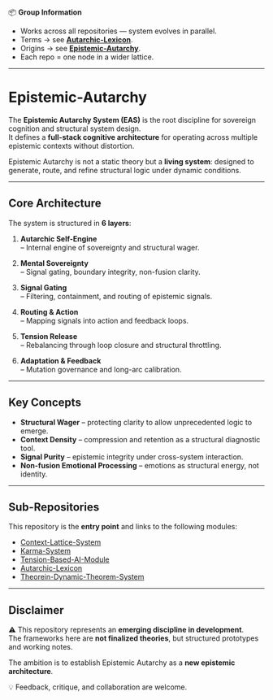 📦 **Group Information**

- Works across all repositories — system evolves in parallel.  
- Terms → see **[Autarchic-Lexicon](../Autarchic-Lexicon)**.  
- Origins → see **[Epistemic-Autarchy](../Epistemic-Autarchy)**.  
- Each repo = one node in a wider lattice.  
---

# Epistemic-Autarchy

The **Epistemic Autarchy System (EAS)** is the root discipline for sovereign cognition and structural system design.  
It defines a **full-stack cognitive architecture** for operating across multiple epistemic contexts without distortion.  

Epistemic Autarchy is not a static theory but a **living system**: designed to generate, route, and refine structural logic under dynamic conditions.

---

## Core Architecture
The system is structured in **6 layers**:

1. **Autarchic Self-Engine**  
   – Internal engine of sovereignty and structural wager.  

2. **Mental Sovereignty**  
   – Signal gating, boundary integrity, non-fusion clarity.  

3. **Signal Gating**  
   – Filtering, containment, and routing of epistemic signals.  

4. **Routing & Action**  
   – Mapping signals into action and feedback loops.  

5. **Tension Release**  
   – Rebalancing through loop closure and structural throttling.  

6. **Adaptation & Feedback**  
   – Mutation governance and long-arc calibration.  

---

## Key Concepts
- **Structural Wager** – protecting clarity to allow unprecedented logic to emerge.  
- **Context Density** – compression and retention as a structural diagnostic tool.  
- **Signal Purity** – epistemic integrity under cross-system interaction.  
- **Non-fusion Emotional Processing** – emotions as structural energy, not identity.  

---

## Sub-Repositories
This repository is the **entry point** and links to the following modules:

- [Context-Lattice-System](../Context-Lattice-System)  
- [Karma-System](../Karma-System)  
- [Tension-Based-AI-Module](../Tension-Based-AI-Module)  
- [Autarchic-Lexicon](../Autarchic-Lexicon)  
- [Theorein-Dynamic-Theorem-System](../Theorein-Dynamic-Theorem-System)  

---

## Disclaimer
⚠️ This repository represents an **emerging discipline in development**.  
The frameworks here are **not finalized theories**, but structured prototypes and working notes.  

The ambition is to establish Epistemic Autarchy as a **new epistemic architecture**.  

💡 Feedback, critique, and collaboration are welcome.
